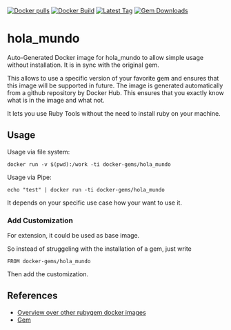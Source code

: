 [![Docker pulls](https://img.shields.io/docker/pulls/rubygem/hola_mundo.svg)](https://hub.docker.com/r/rubygem/hola_mundo/)
[![Docker Build](https://img.shields.io/docker/automated/rubygem/hola_mundo.svg)](https://hub.docker.com/r/rubygem/hola_mundo/)
[![Latest Tag](https://img.shields.io/github/tag/docker-rubygem/hola_mundo.svg)](https://hub.docker.com/r/rubygem/hola_mundo/)
[![Gem Downloads](https://img.shields.io/gem/dt/hola_mundo.svg)](https://rubygems.org/gems/hola_mundo/)
# hola_mundo

Auto-Generated Docker image for hola_mundo to allow simple usage without installation.
It is in sync with the original gem.

This allows to use a specific version of your favorite gem and ensures that this image will be supported in future.
The image is generated automatically from a github repository by Docker Hub.
This ensures that you exactly know what is in the image and what not.

It lets you use Ruby Tools without the need to install ruby on your machine.

## Usage

Usage via file system:

`docker run -v $(pwd):/work -ti docker-gems/hola_mundo`

Usage via Pipe:

`echo "test" | docker run -ti docker-gems/hola_mundo`

It depends on your specific use case how your want to use it.

### Add Customization

For extension, it could be used as base image.

So instead of struggeling with the installation of a gem, just write

`FROM docker-gems/hola_mundo`

Then add the customization.

## References

 - [Overview over other rubygem docker images](https://github.com/thinkbot/docker-rubygem)
 - [Gem](https://rubygems.org/gems/hola_mundo/)
